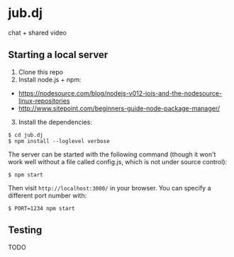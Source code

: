 # jub.dj
chat + shared video

## Starting a local server
1. Clone this repo
2. Install node.js + npm:
 * https://nodesource.com/blog/nodejs-v012-iojs-and-the-nodesource-linux-repositories
 * http://www.sitepoint.com/beginners-guide-node-package-manager/
3. Install the dependencies:
```   
$ cd jub.dj
$ npm install --loglevel verbose
```
The server can be started with the following command (though it won't work well without a file called config.js, which is not under source control):
```
$ npm start
```
Then visit `http://localhost:3000/` in your browser. You can specify a different port number with:
```
$ PORT=1234 npm start
```

## Testing
TODO

